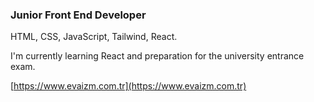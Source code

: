 ### Junior Front End Developer
HTML, CSS, JavaScript, Tailwind, React.

I'm currently learning React and preparation for the university entrance exam.

[https://www.evaizm.com.tr](https://www.evaizm.com.tr)

